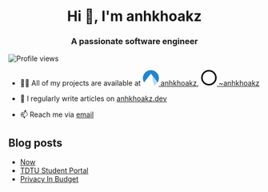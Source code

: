 <h1 align="center">Hi 👋, I'm anhkhoakz</h1>
<h3 align="center">A passionate software engineer</h3>

![Profile views](https://komarev.com/ghpvc/?username=anhkhoakz&label=Profile%20views&color=0e75b6&style=flat)

-   👨‍💻 All of my projects are available at [![Codeberg](imgs/codeberg.svg) anhkhoakz](https://codeberg.org/anhkhoakz/), [![Codeberg](imgs/sourcehut.svg) ~anhkhoakz](https://sr.ht/~anhkhoakz/)

-   📝 I regularly write articles on [anhkhoakz.dev](https://anhkhoakz.dev/)

-   📫 Reach me via [email](mailto:snugness_atlantic236@aleeas.com)

## Blog posts

<!-- BLOG-POST-LIST:START -->

-   [Now](https://www.anhkhoakz.dev/now/)
-   [TDTU Student Portal](https://www.anhkhoakz.dev/blog/hethongtdtu/)
-   [Privacy In Budget](https://www.anhkhoakz.dev/blog/privacy-in-budget/)
<!-- BLOG-POST-LIST:END -->
